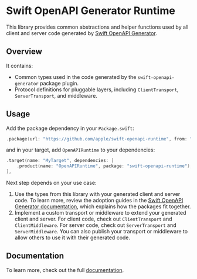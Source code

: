 # Swift OpenAPI Generator Runtime

This library provides common abstractions and helper functions used by all client and server code generated by [Swift OpenAPI Generator][0].

## Overview

It contains:
- Common types used in the code generated by the `swift-openapi-generator` package plugin.
- Protocol definitions for pluggable layers, including `ClientTransport`, `ServerTransport`, and middleware.

## Usage

Add the package dependency in your `Package.swift`:

```swift
.package(url: "https://github.com/apple/swift-openapi-runtime", from: "0.1.0"),
```

and in your target, add `OpenAPIRuntime` to your dependencies:

```swift
.target(name: "MyTarget", dependencies: [
    .product(name: "OpenAPIRuntime", package: "swift-openapi-runtime"),
],
```

Next step depends on your use case:

1. Use the types from this library with your generated client and server code. To learn more, review the adoption guides in the [Swift OpenAPI Generator documentation][1], which explains how the packages fit together.
2. Implement a custom transport or middleware to extend your generated client and server. For client code, check out `ClientTransport` and `ClientMiddleware`. For server code, check out `ServerTransport` and `ServerMiddleware`. You can also publish your transport or middleware to allow others to use it with their generated code.

## Documentation

To learn more, check out the full [documentation][2].

[0]: https://github.com/apple/swift-openapi-generator
[1]: https://swiftpackageindex.com/apple/swift-openapi-generator/documentation
[2]: https://swiftpackageindex.com/apple/swift-openapi-runtime/documentation
